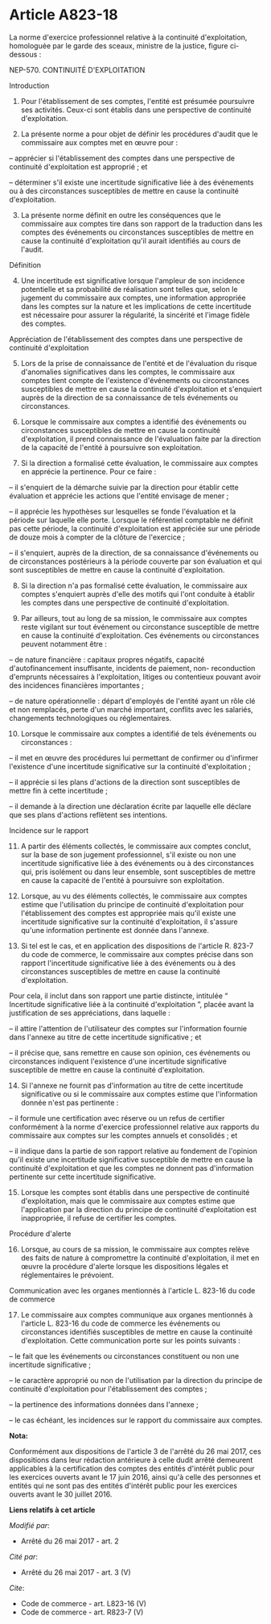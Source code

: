# Article A823-18

La norme d'exercice professionnel relative à la continuité d'exploitation, homologuée par le garde des sceaux, ministre de la
justice, figure ci-dessous : 

NEP-570. CONTINUITÉ D'EXPLOITATION 

Introduction 

1. Pour l'établissement de ses comptes, l'entité est présumée poursuivre ses activités. Ceux-ci sont établis dans une
perspective de continuité d'exploitation. 

2. La présente norme a pour objet de définir les procédures d'audit que le commissaire aux comptes met en œuvre pour : 

– apprécier si l'établissement des comptes dans une perspective de continuité d'exploitation est approprié ; et 

– déterminer s'il existe une incertitude significative liée à des événements ou à des circonstances susceptibles de mettre en
cause la continuité d'exploitation. 

3. La présente norme définit en outre les conséquences que le commissaire aux comptes tire dans son rapport de la traduction
dans les comptes des événements ou circonstances susceptibles de mettre en cause la continuité d'exploitation qu'il aurait
identifiés au cours de l'audit. 

Définition 

4. Une incertitude est significative lorsque l'ampleur de son incidence potentielle et sa probabilité de réalisation sont
telles que, selon le jugement du commissaire aux comptes, une information appropriée dans les comptes sur la nature et les
implications de cette incertitude est nécessaire pour assurer la régularité, la sincérité et l'image fidèle des comptes. 

Appréciation de l'établissement des comptes dans une perspective de continuité d'exploitation 

5. Lors de la prise de connaissance de l'entité et de l'évaluation du risque d'anomalies significatives dans les comptes, le
commissaire aux comptes tient compte de l'existence d'événements ou circonstances susceptibles de mettre en cause la
continuité d'exploitation et s'enquiert auprès de la direction de sa connaissance de tels événements ou circonstances. 

6. Lorsque le commissaire aux comptes a identifié des événements ou circonstances susceptibles de mettre en cause la
continuité d'exploitation, il prend connaissance de l'évaluation faite par la direction de la capacité de l'entité à
poursuivre son exploitation. 

7. Si la direction a formalisé cette évaluation, le commissaire aux comptes en apprécie la pertinence. Pour ce faire : 

– il s'enquiert de la démarche suivie par la direction pour établir cette évaluation et apprécie les actions que l'entité
envisage de mener ; 

– il apprécie les hypothèses sur lesquelles se fonde l'évaluation et la période sur laquelle elle porte. Lorsque le
référentiel comptable ne définit pas cette période, la continuité d'exploitation est appréciée sur une période de douze mois
à compter de la clôture de l'exercice ; 

– il s'enquiert, auprès de la direction, de sa connaissance d'événements ou de circonstances postérieurs à la période
couverte par son évaluation et qui sont susceptibles de mettre en cause la continuité d'exploitation. 

8. Si la direction n'a pas formalisé cette évaluation, le commissaire aux comptes s'enquiert auprès d'elle des motifs qui
l'ont conduite à établir les comptes dans une perspective de continuité d'exploitation. 

9. Par ailleurs, tout au long de sa mission, le commissaire aux comptes reste vigilant sur tout événement ou circonstance
susceptible de mettre en cause la continuité d'exploitation. Ces événements ou circonstances peuvent notamment être : 

– de nature financière : capitaux propres négatifs, capacité d'autofinancement insuffisante, incidents de paiement, non-
reconduction d'emprunts nécessaires à l'exploitation, litiges ou contentieux pouvant avoir des incidences financières
importantes ; 

– de nature opérationnelle : départ d'employés de l'entité ayant un rôle clé et non remplacés, perte d'un marché important,
conflits avec les salariés, changements technologiques ou réglementaires. 

10. Lorsque le commissaire aux comptes a identifié de tels événements ou circonstances : 

– il met en œuvre des procédures lui permettant de confirmer ou d'infirmer l'existence d'une incertitude significative sur la
continuité d'exploitation ; 

– il apprécie si les plans d'actions de la direction sont susceptibles de mettre fin à cette incertitude ; 

– il demande à la direction une déclaration écrite par laquelle elle déclare que ses plans d'actions reflètent ses
intentions. 

Incidence sur le rapport 

11. A partir des éléments collectés, le commissaire aux comptes conclut, sur la base de son jugement professionnel, s'il
existe ou non une incertitude significative liée à des événements ou à des circonstances qui, pris isolément ou dans leur
ensemble, sont susceptibles de mettre en cause la capacité de l'entité à poursuivre son exploitation. 

12. Lorsque, au vu des éléments collectés, le commissaire aux comptes estime que l'utilisation du principe de continuité
d'exploitation pour l'établissement des comptes est appropriée mais qu'il existe une incertitude significative sur la
continuité d'exploitation, il s'assure qu'une information pertinente est donnée dans l'annexe. 

13. Si tel est le cas, et en application des dispositions de l'article R. 823-7 du code de commerce, le commissaire aux
comptes précise dans son rapport l'incertitude significative liée à des événements ou à des circonstances susceptibles de
mettre en cause la continuité d'exploitation. 

Pour cela, il inclut dans son rapport une partie distincte, intitulée “ Incertitude significative liée à la continuité
d'exploitation ”, placée avant la justification de ses appréciations, dans laquelle : 

– il attire l'attention de l'utilisateur des comptes sur l'information fournie dans l'annexe au titre de cette incertitude
significative ; et 

– il précise que, sans remettre en cause son opinion, ces événements ou circonstances indiquent l'existence d'une incertitude
significative susceptible de mettre en cause la continuité d'exploitation. 

14. Si l'annexe ne fournit pas d'information au titre de cette incertitude significative ou si le commissaire aux comptes
estime que l'information donnée n'est pas pertinente : 

– il formule une certification avec réserve ou un refus de certifier conformément à la norme d'exercice professionnel
relative aux rapports du commissaire aux comptes sur les comptes annuels et consolidés ; et 

– il indique dans la partie de son rapport relative au fondement de l'opinion qu'il existe une incertitude significative
susceptible de mettre en cause la continuité d'exploitation et que les comptes ne donnent pas d'information pertinente sur
cette incertitude significative. 

15. Lorsque les comptes sont établis dans une perspective de continuité d'exploitation, mais que le commissaire aux comptes
estime que l'application par la direction du principe de continuité d'exploitation est inappropriée, il refuse de certifier
les comptes. 

Procédure d'alerte 

16. Lorsque, au cours de sa mission, le commissaire aux comptes relève des faits de nature à compromettre la continuité
d'exploitation, il met en œuvre la procédure d'alerte lorsque les dispositions légales et réglementaires le prévoient. 

Communication avec les organes mentionnés à l'article L. 823-16 du code de commerce 

17. Le commissaire aux comptes communique aux organes mentionnés à l'article L. 823-16 du code de commerce les événements ou
circonstances identifiés susceptibles de mettre en cause la continuité d'exploitation. Cette communication porte sur les
points suivants : 

– le fait que les événements ou circonstances constituent ou non une incertitude significative ; 

– le caractère approprié ou non de l'utilisation par la direction du principe de continuité d'exploitation pour
l'établissement des comptes ; 

– la pertinence des informations données dans l'annexe ; 

– le cas échéant, les incidences sur le rapport du commissaire aux comptes.

**Nota:**

Conformément aux dispositions de l'article 3 de l'arrêté du 26 mai 2017, ces dispositions dans leur rédaction antérieure à
celle dudit arrêté demeurent applicables à la certification des comptes des entités d'intérêt public pour les exercices
ouverts avant le 17 juin 2016, ainsi qu'à celle des personnes et entités qui ne sont pas des entités d'intérêt public pour
les exercices ouverts avant le 30 juillet 2016.

**Liens relatifs à cet article**

_Modifié par_:

  - Arrêté du 26 mai 2017 - art. 2

_Cité par_:

  - Arrêté du 26 mai 2017 - art. 3 (V)

_Cite_:

  - Code de commerce - art. L823-16 (V)
  - Code de commerce - art. R823-7 (V)
